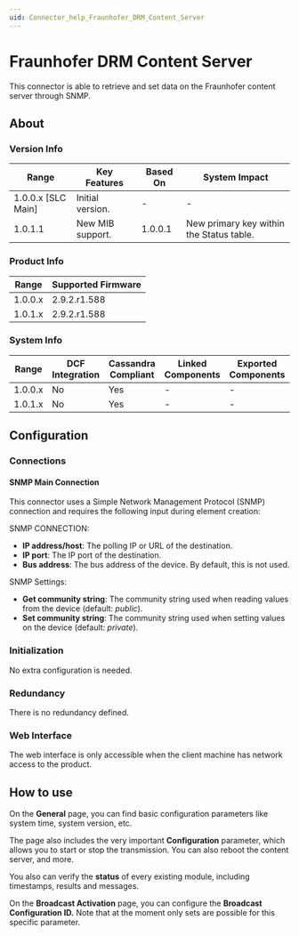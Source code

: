```yaml
---
uid: Connector_help_Fraunhofer_DRM_Content_Server
---
```


# Fraunhofer DRM Content Server

This connector is able to retrieve and set data on the Fraunhofer content server through SNMP.

## About

### Version Info

| Range                | Key Features     | Based On     | System Impact                            |
|----------------------|------------------|--------------|------------------------------------------|
| 1.0.0.x [SLC Main]   | Initial version. | -            | -                                        |
| 1.0.1.1              | New MIB support. | 1.0.0.1      | New primary key within the Status table. |

### Product Info

| Range     | Supported Firmware     |
|-----------|------------------------|
| 1.0.0.x   | 2.9.2.r1.588           |
| 1.0.1.x   | 2.9.2.r1.588           |

### System Info

| Range     | DCF Integration     | Cassandra Compliant     | Linked Components     | Exported Components     |
|-----------|---------------------|-------------------------|-----------------------|-------------------------|
| 1.0.0.x   | No                  | Yes                     | -                     | -                       |
| 1.0.1.x   | No                  | Yes                     | -                     | -                       |

## Configuration

### Connections

#### SNMP Main Connection

This connector uses a Simple Network Management Protocol (SNMP) connection and requires the following input during element creation:

SNMP CONNECTION:

- **IP address/host**: The polling IP or URL of the destination.
- **IP port**: The IP port of the destination.
- **Bus address**: The bus address of the device. By default, this is not used.

SNMP Settings:

- **Get community string**: The community string used when reading values from the device (default: *public*).
- **Set community string**: The community string used when setting values on the device (default: *private*).

### Initialization

No extra configuration is needed.

### Redundancy

There is no redundancy defined.

### Web Interface

The web interface is only accessible when the client machine has network access to the product.

## How to use

On the **General** page, you can find basic configuration parameters like system time, system version, etc.

The page also includes the very important **Configuration** parameter, which allows you to start or stop the transmission. You can also reboot the content server, and more.

You also can verify the **status** of every existing module, including timestamps, results and messages.

On the **Broadcast Activation** page, you can configure the **Broadcast Configuration ID.** Note that at the moment only sets are possible for this specific parameter.
